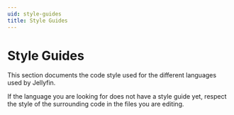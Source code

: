 ```yaml
---
uid: style-guides
title: Style Guides
---
```


# Style Guides

This section documents the code style used for the different languages used by Jellyfin.

If the language you are looking for does not have a style guide yet, respect the style of the surrounding code in the files you are editing.
